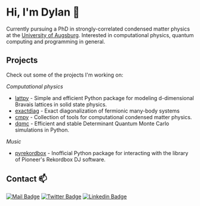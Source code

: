 
# Hi, I'm Dylan 👋

Currently pursuing a PhD in strongly-correlated condensed matter physics at the [University of Augsburg](https://www.uni-augsburg.de/de/). 
Interested in computational physics, quantum computing and programming in general.

## Projects

Check out some of the projects I'm working on:

*Computational physics*

- [lattpy] - Simple and efficient Python package for modeling d-dimensional Bravais lattices in solid state physics.
- [exactdiag] - Exact diagonalization of fermionic many-body systems
- [cmpy] - Collection of tools for computational condensed matter physics.
- [dqmc] - Efficient and stable Determinant Quantum Monte Carlo simulations in Python.

*Music*

- [pyrekordbox] - Inofficial Python package for interacting with the library of Pioneer's Rekordbox DJ software. 

## Contact 📫

[![Mail Badge](https://img.shields.io/badge/Gmail-D14836?style=?style=for-the-badge&logo=gmail&logoColor=white)](mailto:dylanljones94@gmail.com)
[![Twitter Badge](https://img.shields.io/badge/@dylanphysics-1DA1F2?style=flat-square&logo=twitter&logoColor=white)](https://twitter.com/dylanphysics)
[![Linkedin Badge](https://img.shields.io/badge/Dylan_Jones-0077B5?style=flat-square&logo=linkedin&logoColor=white)](https://www.linkedin.com/in/dylan-jones-951657103/)


[lattpy]: https://github.com/dylanljones/lattpy
[exactdiag]: https://github.com/dylanljones/exactdiag
[cmpy]: https://github.com/dylanljones/cmpy
[dqmc]: https://github.com/dylanljones/dqmc
[pyrekordbox]: https://github.com/dylanljones/pyrekordbox
